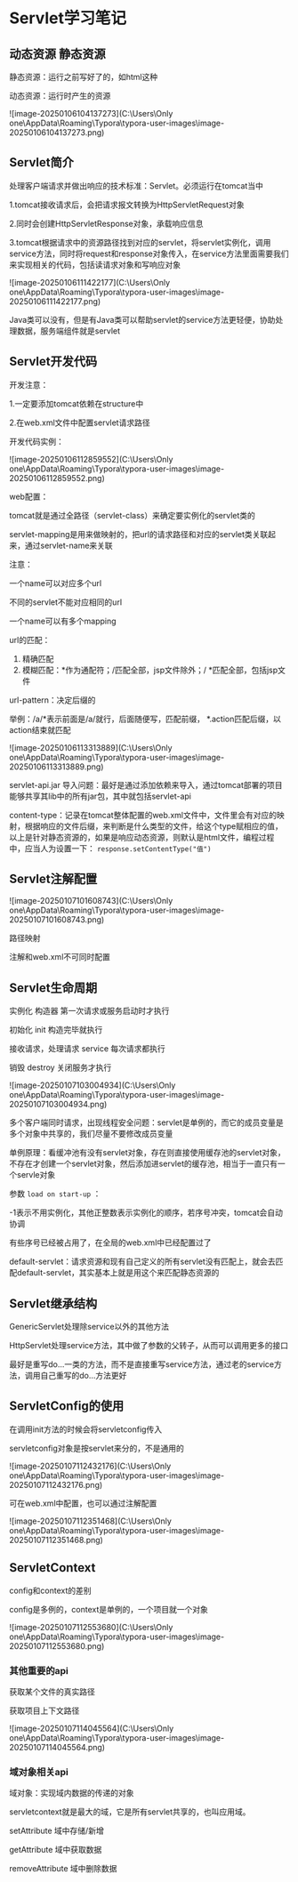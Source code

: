 # Servlet学习笔记

## 动态资源 静态资源

静态资源：运行之前写好了的，如html这种

动态资源：运行时产生的资源

![image-20250106104137273](C:\Users\Only one\AppData\Roaming\Typora\typora-user-images\image-20250106104137273.png)

## Servlet简介

处理客户端请求并做出响应的技术标准：Servlet。必须运行在tomcat当中

1.tomcat接收请求后，会把请求报文转换为HttpServletRequest对象

2.同时会创建HttpServletResponse对象，承载响应信息

3.tomcat根据请求中的资源路径找到对应的servlet，将servlet实例化，调用service方法，同时将request和response对象传入，在service方法里面需要我们来实现相关的代码，包括读请求对象和写响应对象

![image-20250106111422177](C:\Users\Only one\AppData\Roaming\Typora\typora-user-images\image-20250106111422177.png)

Java类可以没有，但是有Java类可以帮助servlet的service方法更轻便，协助处理数据，服务端组件就是servlet

## Servlet开发代码

开发注意：

1.一定要添加tomcat依赖在structure中

2.在web.xml文件中配置servlet请求路径

开发代码实例：

![image-20250106112859552](C:\Users\Only one\AppData\Roaming\Typora\typora-user-images\image-20250106112859552.png)

web配置：

tomcat就是通过全路径（servlet-class）来确定要实例化的servlet类的

servlet-mapping是用来做映射的，把url的请求路径和对应的servlet类关联起来，通过servlet-name来关联

注意：

一个name可以对应多个url

不同的servlet不能对应相同的url

一个name可以有多个mapping

url的匹配：

1. 精确匹配
2. 模糊匹配：*作为通配符；/匹配全部，jsp文件除外；/ *匹配全部，包括jsp文件

url-pattern：决定后缀的

举例：/a/*表示前面是/a/就行，后面随便写，匹配前缀，  *.action匹配后缀，以action结束就匹配



![image-20250106113313889](C:\Users\Only one\AppData\Roaming\Typora\typora-user-images\image-20250106113313889.png)

servlet-api.jar 导入问题：最好是通过添加依赖来导入，通过tomcat部署的项目能够共享其lib中的所有jar包，其中就包括servlet-api

content-type：记录在tomcat整体配置的web.xml文件中，文件里会有对应的映射，根据响应的文件后缀，来判断是什么类型的文件，给这个type赋相应的值，以上是针对静态资源的，如果是响应动态资源，则默认是html文件，编程过程中，应当人为设置一下： `response.setContentType("值")` 

## Servlet注解配置

![image-20250107101608743](C:\Users\Only one\AppData\Roaming\Typora\typora-user-images\image-20250107101608743.png)

路径映射

注解和web.xml不可同时配置

## Servlet生命周期

实例化                            构造器   第一次请求或服务启动时才执行

初始化                            init         构造完毕就执行

接收请求，处理请求     service  每次请求都执行

销毁                                destroy 关闭服务才执行

![image-20250107103004934](C:\Users\Only one\AppData\Roaming\Typora\typora-user-images\image-20250107103004934.png)

多个客户端同时请求，出现线程安全问题：servlet是单例的，而它的成员变量是多个对象中共享的，我们尽量不要修改成员变量

单例原理：看缓冲池有没有servlet对象，存在则直接使用缓存池的servlet对象，不存在才创建一个servlet对象，然后添加进servlet的缓存池，相当于一直只有一个servle对象

参数 `load on start-up` ：

-1表示不用实例化，其他正整数表示实例化的顺序，若序号冲突，tomcat会自动协调

有些序号已经被占用了，在全局的web.xml中已经配置过了

default-servlet：请求资源和现有自己定义的所有servlet没有匹配上，就会去匹配default-servlet，其实基本上就是用这个来匹配静态资源的

## Servlet继承结构

GenericServlet处理除service以外的其他方法

HttpServlet处理service方法，其中做了参数的父转子，从而可以调用更多的接口

最好是重写do...一类的方法，而不是直接重写service方法，通过老的service方法，调用自己重写的do...方法更好

## ServletConfig的使用

在调用init方法的时候会将servletconfig传入

servletconfig对象是按servlet来分的，不是通用的

![image-20250107112432176](C:\Users\Only one\AppData\Roaming\Typora\typora-user-images\image-20250107112432176.png)

可在web.xml中配置，也可以通过注解配置

![image-20250107112351468](C:\Users\Only one\AppData\Roaming\Typora\typora-user-images\image-20250107112351468.png)

## ServletContext

config和context的差别

config是多例的，context是单例的，一个项目就一个对象

![image-20250107112553680](C:\Users\Only one\AppData\Roaming\Typora\typora-user-images\image-20250107112553680.png)

### 其他重要的api

获取某个文件的真实路径

获取项目上下文路径

![image-20250107114045564](C:\Users\Only one\AppData\Roaming\Typora\typora-user-images\image-20250107114045564.png)

### 域对象相关api

域对象：实现域内数据的传递的对象

servletcontext就是最大的域，它是所有servlet共享的，也叫应用域。

setAttribute  域中存储/新增

getAttribute  域中获取数据

removeAttribute 域中删除数据